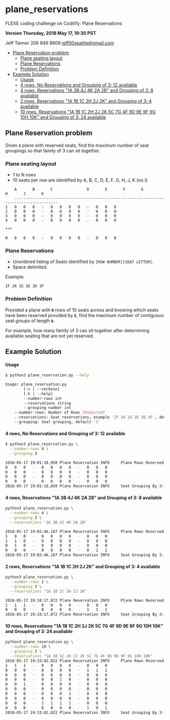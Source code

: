 # plane_reservations
FLEXE coding challenge on Codilify: Plane Reservations

**Version Thursday, 2018 May 17, 19:30 PST**

Jeff Tanner
206 849 8808
jeff00seattle@gmail.com

 * [Plane Reservation problem](#plane-reservation-problem)
    + [Plane seating layout](#plane-seating-layout)
    + [Plane Reservations](#plane-reservations)
    + [Problem Definition](#problem-definition)
  * [Example Solution](#example-solution)
      - [Usage](#usage)
      - [4 rows, No Reservations and Grouping of 3: 12 available](#4-rows--no-reservations-and-grouping-of-3--12-available)
      - [4 rows, Reservations "1A 3B 4J 4K 2A 2B" and Grouping of 3: 8 available](#4-rows--reservations--1a-3b-4j-4k-2a-2b--and-grouping-of-3--8-available)
      - [2 rows, Reservations "1A 1B 1C 2H 2J 2K" and Grouping of 3: 4 available](#2-rows--reservations--1a-1b-1c-2h-2j-2k--and-grouping-of-3--4-available)
      - [10 rows, Reservations "1A 1B 1C 2H 2J 2K 5C 7G 4F 9D 9E 9F 9G 10H 10K" and Grouping of 3: 24 available](#10-rows--reservations--1a-1b-1c-2h-2j-2k-5c-7g-4f-9d-9e-9f-9g-10h-10k--and-grouping-of-3--24-available)


## Plane Reservation problem

Given a plane with reserved seats, find the maximum number of seat groupings so that family of 3 can sit together.

### Plane seating layout

+ 1 to N rows
+ 10 seats per row are identified by A, B, C, D, E, F, G, H, J, K (no I)

```
	A       B       C               D       E       F       G               H       J       K
	-----------------------------------------------------------------------------------------
1	0	0	0	-	0	0	0	0	-	0	0	0
2	0	0	0	-	0	0	0	0	-	0	0	0
3	0	0	0	-	0	0	0	0	-	0	0	0
4	0	0	0	-	0	0	0	0	-	0	0	0

***

N	0	0	0	-	0	0	0	0	-	0	0	0
```

### Plane Reservations

+ Unordered listing of Seats identified by ```[ROW NUMBER][SEAT LETTER]```.
+ Space delimited.

Example:
```
1F 2A 1G 2E 3D 3F
```

### Problem Definition

Provided a plane with **`N`** rows of 10 seats across and knowing which seats have been reserved provided by **`S`**,
find the maximum number of contiguous seat groups of length **`k`**.

For example, how many family of 3 can sit together after determining available seating that are not yet reserved.

## Example Solution

#### Usage

```bash
$ python3 plane_reservation.py --help

Usage: plane_reservation.py
        [-v | --verbose]
        [-h | --help]
        --number-rows int
        --reservations string
        --grouping number int
    --number-rows: Number of Rows [Required]
    --reservations: Seat reservations, example '1F 2A 1G 2E 3D 3F', default ''
    --grouping: Seat grouping, default '1'
```

#### 4 rows, No Reservations and Grouping of 3: 12 available
```bash
$ python3 plane_reservation.py \
  --number-rows 4 \
  --grouping 3

2018-05-17 19:01:18,850 Plane Reservation INFO     Plane Rows Reserved:
0	0	0	-	0	0	0	0	-	0	0	0
0	0	0	-	0	0	0	0	-	0	0	0
0	0	0	-	0	0	0	0	-	0	0	0
0	0	0	-	0	0	0	0	-	0	0	0
2018-05-17 19:01:18,850 Plane Reservation INFO     Seat Grouping By 3: Max Number = 12
```

#### 4 rows, Reservations "1A 3B 4J 4K 2A 2B" and Grouping of 3: 8 available
```bash
python3 plane_reservation.py \
  --number-rows 4 \
  --grouping 3 \
  --reservations "1A 3B 4J 4K 2A 2B"

2018-05-17 19:02:46,187 Plane Reservation INFO     Plane Rows Reserved:
1	0	0	-	0	0	0	0	-	0	0	0
1	1	0	-	0	0	0	0	-	0	0	0
0	1	0	-	0	0	0	0	-	0	0	0
0	0	0	-	0	0	0	0	-	0	1	1
2018-05-17 19:02:46,187 Plane Reservation INFO     Seat Grouping By 3: Max Number = 8
```

#### 2 rows, Reservations "1A 1B 1C 2H 2J 2K" and Grouping of 3: 4 available
```bash
python3 plane_reservation.py \
  --number-rows 2 \
  --grouping 3 \
  --reservations "1A 1B 1C 2H 2J 2K"

2018-05-17 19:18:17,872 Plane Reservation INFO     Plane Rows Reserved:
1	1	1	-	0	0	0	0	-	0	0	0
0	0	0	-	0	0	0	0	-	1	1	1
2018-05-17 19:18:17,872 Plane Reservation INFO     Seat Grouping By 3: Max Number = 4
```

#### 10 rows, Reservations "1A 1B 1C 2H 2J 2K 5C 7G 4F 9D 9E 9F 9G 10H 10K" and Grouping of 3: 24 available
```bash
python3 plane_reservation.py \
  --number-rows 10 \
  --grouping 3 \
  --reservations "1A 1B 1C 2H 2J 2K 5C 7G 4F 9D 9E 9F 9G 10H 10K"
2018-05-17 19:33:02,022 Plane Reservation INFO     Plane Rows Reserved:
1	1	1	-	0	0	0	0	-	0	0	0
0	0	0	-	0	0	0	0	-	1	1	1
0	0	0	-	0	0	0	0	-	0	0	0
0	0	0	-	0	0	1	0	-	0	0	0
0	0	1	-	0	0	0	0	-	0	0	0
0	0	0	-	0	0	0	0	-	0	0	0
0	0	0	-	0	0	0	1	-	0	0	0
0	0	0	-	0	0	0	0	-	0	0	0
0	0	0	-	1	1	1	1	-	0	0	0
0	0	0	-	0	0	0	0	-	1	0	1
2018-05-17 19:33:02,022 Plane Reservation INFO     Seat Grouping By 3: Max Number = 24
```
